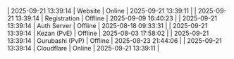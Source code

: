 | 2025-09-21 13:39:14 | Website | Online | 2025-09-21 13:39:11 |
| 2025-09-21 13:39:14 | Registration | Offline | 2025-09-09 16:40:23 |
| 2025-09-21 13:39:14 | Auth Server | Offline | 2025-08-18 09:33:31 |
| 2025-09-21 13:39:14 | Kezan (PvE) | Offline | 2025-08-03 17:58:02 |
| 2025-09-21 13:39:14 | Gurubashi (PvP) | Offline | 2025-08-23 21:44:06 |
| 2025-09-21 13:39:14 | Cloudflare | Online | 2025-09-21 13:39:11 |
